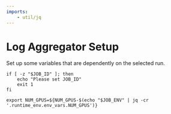 ```yaml
---
imports:
    - util/jq
---
```


# Log Aggregator Setup

Set up some variables that are dependently on the selected run.

```shell
if [ -z "$JOB_ID" ]; then
    echo "Please set JOB_ID"
    exit 1
fi
```

```shell
export NUM_GPUS=${NUM_GPUS-$(echo "$JOB_ENV" | jq -cr '.runtime_env.env_vars.NUM_GPUS')}
```
